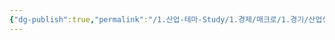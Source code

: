 ```yaml
---
{"dg-publish":true,"permalink":"/1.산업-테마-Study/1.경제/매크로/1.경기/산업생산, 기업재고, 내구재 수주/기업재고/","created":"2024-11-20T21:02:27.020+09:00","updated":"2025-06-03T20:07:19.670+09:00"}
---
```


